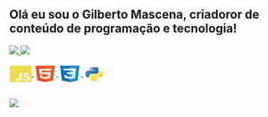 ## Olá eu sou o Gilberto Mascena, criadoror de conteúdo de programação e tecnologia!
<div style="display: inline_block">
  
  <a href="https://github.com/Gilberto-Mascena">
  <img height="160em" src="https://github-readme-stats.vercel.app/api?username=Gilberto-Mascena&show_icons=true&theme=dracula&include_all_commits=true&count_private=true"/>
  <img height="160em" src="https://github-readme-stats.vercel.app/api/top-langs/?username=Gilberto-Mascena&layout=compact&langs_count=7&theme=dracula"/>
</div> 
  
<div style="display: inline_block"><br>
  <img align="center" alt="Gilberto Mascena-Js" height="30" width="40" src="https://raw.githubusercontent.com/devicons/devicon/master/icons/javascript/javascript-plain.svg">  
  <img align="center" alt="Gilberto Mascena-HTML" height="30" width="40" src="https://raw.githubusercontent.com/devicons/devicon/master/icons/html5/html5-original.svg">
  <img align="center" alt="Gilberto Mascena-CSS" height="30" width="40" src="https://raw.githubusercontent.com/devicons/devicon/master/icons/css3/css3-original.svg">
  <img align="center" alt="Gilberto Mascena-Python" height="30" width="40" src="https://raw.githubusercontent.com/devicons/devicon/master/icons/python/python-original.svg">
</div>
  
  ##
  
<div>  
  <a href="https://www.linkedin.com/in/gilberto-mascena-96393723a/" target="_blank"><img src="https://img.shields.io/badge/-LinkedIn-%230077B5?style=for-the-badge&logo=linkedin&logoColor=white" target="_blank"></a>
</div>
  
  
<!--
**Gilberto-Mascena/Gilberto-Mascena** is a ✨ _special_ ✨ repository because its `README.md` (this file) appears on your GitHub profile.

Here are some ideas to get you started:

- 🔭 I’m currently working on ...
- 🌱 I’m currently learning ...
- 👯 I’m looking to collaborate on ...
- 🤔 I’m looking for help with ...
- 💬 Ask me about ...
- 📫 How to reach me: ...
- 😄 Pronouns: ...
- ⚡ Fun fact: ...
-->
